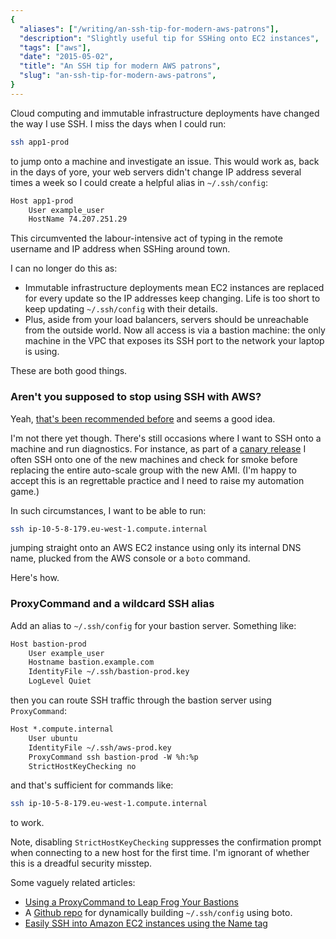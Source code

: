 ```yaml
---
{
  "aliases": ["/writing/an-ssh-tip-for-modern-aws-patrons"],
  "description": "Slightly useful tip for SSHing onto EC2 instances",
  "tags": ["aws"],
  "date": "2015-05-02",
  "title": "An SSH tip for modern AWS patrons",
  "slug": "an-ssh-tip-for-modern-aws-patrons",
}
---
```


Cloud computing and immutable infrastructure deployments have changed the way I
use SSH. I miss the days when I could run:

```bash
ssh app1-prod
```

to jump onto a machine and investigate an issue. This would work as, back in the
days of yore, your web servers didn't change IP address several times a week so
I could create a helpful alias in `~/.ssh/config`:

```txt
Host app1-prod
    User example_user
    HostName 74.207.251.29
```

This circumvented the labour-intensive act of typing in the remote username and
IP address when SSHing around town.

I can no longer do this as:

- Immutable infrastructure deployments mean EC2 instances are replaced for every
  update so the IP addresses keep changing. Life is too short to keep updating
  `~/.ssh/config` with their details.
- Plus, aside from your load balancers, servers should be unreachable from the
  outside world. Now all access is via a bastion machine: the only machine in
  the VPC that exposes its SSH port to the network your laptop is using.

These are both good things.

### Aren't you supposed to stop using SSH with AWS?

Yeah,
[that's been recommended before](https://wblinks.com/notes/aws-tips-i-wish-id-known-before-i-started/)
and seems a good idea.

I'm not there yet though. There's still occasions where I want to SSH onto a
machine and run diagnostics. For instance, as part of a
[canary release](http://martinfowler.com/bliki/CanaryRelease.html) I often SSH
onto one of the new machines and check for smoke before replacing the entire
auto-scale group with the new AMI. (I'm happy to accept this is an regrettable
practice and I need to raise my automation game.)

In such circumstances, I want to be able to run:

```bash
ssh ip-10-5-8-179.eu-west-1.compute.internal
```

jumping straight onto an AWS EC2 instance using only its internal DNS name,
plucked from the AWS console or a `boto` command.

Here's how.

### ProxyCommand and a wildcard SSH alias

Add an alias to `~/.ssh/config` for your bastion server. Something like:

```txt
Host bastion-prod
    User example_user
    Hostname bastion.example.com
    IdentityFile ~/.ssh/bastion-prod.key
    LogLevel Quiet
```

then you can route SSH traffic through the bastion server using `ProxyCommand`:

```txt
Host *.compute.internal
    User ubuntu
    IdentityFile ~/.ssh/aws-prod.key
    ProxyCommand ssh bastion-prod -W %h:%p
    StrictHostKeyChecking no
```

and that's sufficient for commands like:

```bash
ssh ip-10-5-8-179.eu-west-1.compute.internal
```

to work.

Note, disabling `StrictHostKeyChecking` suppresses the confirmation prompt when
connecting to a new host for the first time. I'm ignorant of whether this is a
dreadful security misstep.

Some vaguely related articles:

- [Using a ProxyCommand to Leap Frog Your Bastions](http://edgeofsanity.net/article/2012/10/15/ssh-leap-frog.html)
- A [Github repo](https://github.com/gianlucaborello/aws-ssh-config) for
  dynamically building `~/.ssh/config` using boto.
- [Easily SSH into Amazon EC2 instances using the Name tag](http://blog.ryanparman.com/2014/01/29/easily-ssh-into-amazon-ec2-instances-using-the-name-tag/)

